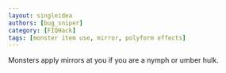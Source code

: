 ```yaml
---
layout: singleidea
authors: [bug_sniper]
category: [FIQHack]
tags: [monster item use, mirror, polyform effects]
---
```

Monsters apply mirrors at you if you are a nymph or umber hulk.
